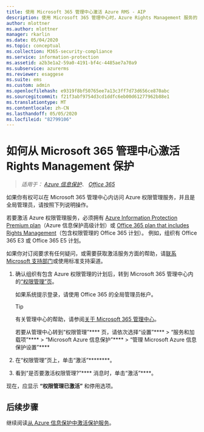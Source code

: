 ```yaml
---
title: 使用 Microsoft 365 管理中心激活 Azure RMS - AIP
description: 使用 Microsoft 365 管理中心时，Azure Rights Management 服务的激活说明。
author: mlottner
ms.author: mlottner
manager: rkarlin
ms.date: 05/04/2020
ms.topic: conceptual
ms.collection: M365-security-compliance
ms.service: information-protection
ms.assetid: a2b3e1a2-59a0-4191-bf4c-4485ae7a70a9
ms.subservice: azurerms
ms.reviewer: esaggese
ms.suite: ems
ms.custom: admin
ms.openlocfilehash: e9319f8bf50765ee7a13c3ff7d73d656ce870abc
ms.sourcegitcommit: f21f3abf9754d3cd1ddfc6eb00d61277962b88e1
ms.translationtype: MT
ms.contentlocale: zh-CN
ms.lasthandoff: 05/05/2020
ms.locfileid: "82799106"
---
```

# <a name="how-to-activate-rights-management-protection-from-the-microsoft-365-admin-center"></a>如何从 Microsoft 365 管理中心激活 Rights Management 保护

>*适用于： [Azure 信息保护](https://azure.microsoft.com/pricing/details/information-protection)、 [Office 365](https://download.microsoft.com/download/E/C/F/ECF42E71-4EC0-48FF-AA00-577AC14D5B5C/Azure_Information_Protection_licensing_datasheet_EN-US.pdf)*

如果你有权可以在 Microsoft 365 管理中心内访问 Azure 权限管理服务，并且是全局管理员，请按照下列说明操作。 

若要激活 Azure 权限管理服务，必须拥有 [Azure Information Protection Premium plan](https://www.microsoft.com/cloud-platform/azure-information-protection-pricing)（Azure 信息保护高级计划）或 [Office 365 plan that includes Rights Management](https://download.microsoft.com/download/E/C/F/ECF42E71-4EC0-48FF-AA00-577AC14D5B5C/Azure_Information_Protection_licensing_datasheet_EN-US.pdf)（包含权限管理的 Office 365 计划）。 例如，组织有 Office 365 E3 或 Office 365 E5 计划。 

如果你对订阅要求有任何疑问，或需要获取激活服务方面的帮助，请[联系 Microsoft 支持部门](information-support.md#to-contact-microsoft-support)或使用标准支持渠道。

1. 确认组织有包含 Azure 权限管理的计划后，转到 Microsoft 365 管理中心内的[“权限管理”页](https://account.activedirectory.windowsazure.com/RmsOnline/Manage.aspx)。
    
    如果系统提示登录，请使用 Office 365 的全局管理员帐户。
    
    > [!TIP]
    > 有关管理中心的帮助，请参阅[关于 Microsoft 365 管理中心](/office365/admin/admin-overview/about-the-admin-center)。
    
    若要从管理中心转到“权限管理”**** 页，请依次选择“设置”**** > “服务和加载项”**** > “Microsoft Azure 信息保护”**** > “管理 Microsoft Azure 信息保护设置”****

2. 在“权限管理”页上，单击“激活”********。

3. 看到“是否要激活权限管理?”**** 消息时，单击“激活”****。

现在，应显示 **“权限管理已激活”** 和停用选项。

## <a name="next-steps"></a>后续步骤
继续阅读[从 Azure 信息保护中激活保护服务](activate-service.md#configuring-onboarding-controls-for-a-phased-deployment)。

